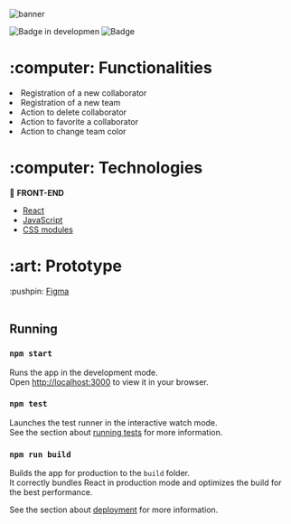 ![banner](https://user-images.githubusercontent.com/20993374/222442072-a9199a1e-3ef6-460c-8e66-240a22220558.png) 

![Badge in developmen](http://img.shields.io/static/v1?label=STATUS&message=developing&color=GREEN&style=for-the-badge) 
![Badge](https://img.shields.io/badge/With-Alura-%237159c1?style=for-the-badge&logo=blue)

<h1>:computer: Functionalities</h1>
<li>Registration of a new collaborator</li>
<li>Registration of a new team</li>
<li>Action to delete collaborator</li>
<li>Action to favorite a collaborator</li>
<li>Action to change team color</li>

<h1>:computer: Technologies</h1>

:pushpin: <b>FRONT-END</b>
- <a href="https://reactjs.org">React</a> 
- <a href="https://www.javascript.com/">JavaScript</a>
- <a href="#">CSS modules</a>

<h1>:art: Prototype</h1>
:pushpin: <a href="https://www.figma.com/file/T6BLI1HfB81eYOiVgpqQz7/Projeto-Intro-ao-React?node-id=134%3A128">Figma</a>
<br /><br />

## Running

### `npm start`

Runs the app in the development mode.\
Open [http://localhost:3000](http://localhost:3000) to view it in your browser.

### `npm test`

Launches the test runner in the interactive watch mode.\
See the section about [running tests](https://facebook.github.io/create-react-app/docs/running-tests) for more information.

### `npm run build`

Builds the app for production to the `build` folder.\
It correctly bundles React in production mode and optimizes the build for the best performance.

See the section about [deployment](https://facebook.github.io/create-react-app/docs/deployment) for more information.


